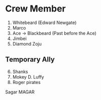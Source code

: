 # Crew Member
1. Whitebeard (Edward Newgate)
2. Marco
3. Ace -> Blackbeard (Past before the Ace)
4. Jimbei
5. Diamond Zoju

## Temporary Ally
6. Shanks
7. Mokey D. Luffy
8. Roger pirates

Sagar MAGAR